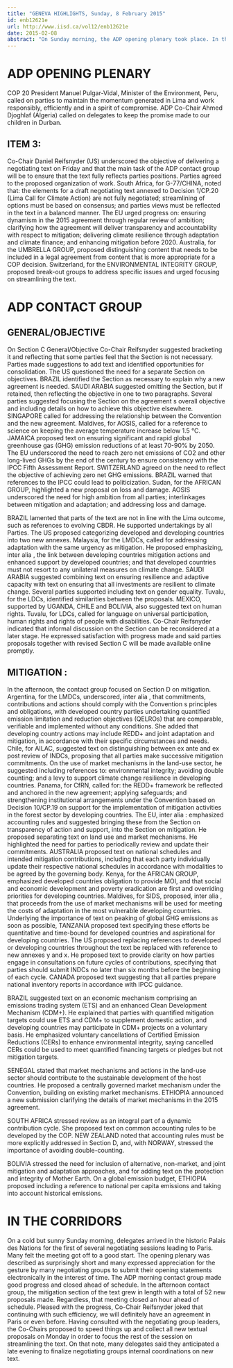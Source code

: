 ```yaml
---
title: "GENEVA HIGHLIGHTS, Sunday, 8 February 2015"
id: enb12621e
url: http://www.iisd.ca/vol12/enb12621e
date: 2015-02-08
abstract: "On Sunday morning, the ADP opening plenary took place. In the morning and afternoon, the ADP contact group on item 3 (implementation of all the elements of Decision 1/CP.17) convened."
---
```


# ADP OPENING PLENARY

COP 20 President Manuel Pulgar-Vidal, Minister of the Environment, Peru, called on parties to maintain the momentum generated in Lima and work responsibly, efficiently and in a spirit of compromise. ADP Co-Chair Ahmed Djoghlaf (Algeria) called on delegates to keep the promise made to our children in Durban.

## ITEM 3:

Co-Chair Daniel Reifsnyder (US) underscored the objective of delivering a negotiating text on Friday and that the main task of the ADP contact group will be to ensure that the text fully reflects parties positions. Parties agreed to the proposed organization of work. South Africa, for G-77/CHINA, noted that: the elements for a draft negotiating text annexed to Decision 1/CP.20 (Lima Call for Climate Action) are not fully negotiated; streamlining of options must be based on consensus; and parties views must be reflected in the text in a balanced manner. The EU urged progress on: ensuring dynamism in the 2015 agreement through regular review of ambition; clarifying how the agreement will deliver transparency and accountability with respect to mitigation; delivering climate resilience through adaptation and climate finance; and enhancing mitigation before 2020. Australia, for the UMBRELLA GROUP, proposed distinguishing content that needs to be included in a legal agreement from content that is more appropriate for a COP decision. Switzerland, for the ENVIRONMENTAL INTEGRITY GROUP, proposed break-out groups to address specific issues and urged focusing on streamlining the text.

# ADP CONTACT GROUP

## GENERAL/OBJECTIVE

On Section C General/Objective Co-Chair Reifsnyder suggested bracketing it and reflecting that some parties feel that the Section is not necessary. Parties made suggestions to add text and identified opportunities for consolidation. The US questioned the need for a separate Section on objectives. BRAZIL identified the Section as necessary to explain why a new agreement is needed. SAUDI ARABIA suggested omitting the Section, but if retained, then reflecting the objective in one to two paragraphs. Several parties suggested focusing the Section on the agreement s overall objective and including details on how to achieve this objective elsewhere. SINGAPORE called for addressing the relationship between the Convention and the new agreement. Maldives, for AOSIS, called for a reference to science on keeping the average temperature increase below 1.5 °C. JAMAICA proposed text on ensuring significant and rapid global greenhouse gas (GHG) emission reductions of at least 70-90% by 2050. The EU underscored the need to reach zero net emissions of CO2 and other long-lived GHGs by the end of the century to ensure consistency with the IPCC Fifth Assessment Report. SWITZERLAND agreed on the need to reflect the objective of achieving zero net GHG emissions. BRAZIL warned that references to the IPCC could lead to politicization. Sudan, for the AFRICAN GROUP, highlighted a new proposal on loss and damage. AOSIS underscored the need for high ambition from all parties; interlinkages between mitigation and adaptation; and addressing loss and damage.

BRAZIL lamented that parts of the text are not in line with the Lima outcome, such as references to evolving CBDR. He supported undertakings by all Parties. The US proposed categorizing developed and developing countries into two new annexes. Malaysia, for the LMDCs, called for addressing adaptation with the same urgency as mitigation. He proposed emphasizing, inter alia , the link between developing countries mitigation actions and enhanced support by developed countries; and that developed countries must not resort to any unilateral measures on climate change. SAUDI ARABIA suggested combining text on ensuring resilience and adaptive capacity with text on ensuring that all investments are resilient to climate change. Several parties supported including text on gender equality. Tuvalu, for the LDCs, identified similarities between the proposals. MEXICO, supported by UGANDA, CHILE and BOLIVIA, also suggested text on human rights. Tuvalu, for LDCs, called for language on universal participation, human rights and rights of people with disabilities. Co-Chair Reifsnyder indicated that informal discussion on the Section can be reconsidered at a later stage. He expressed satisfaction with progress made and said parties proposals together with revised Section C will be made available online promptly.

## MITIGATION :

In the afternoon, the contact group focused on Section D on mitigation. Argentina, for the LMDCs, underscored, inter alia , that commitments, contributions and actions should comply with the Convention s principles and obligations, with developed country parties undertaking quantified emission limitation and reduction objectives (QELROs) that are comparable, verifiable and implemented without any conditions. She added that developing country actions may include REDD+ and joint adaptation and mitigation, in accordance with their specific circumstances and needs. Chile, for AILAC, suggested text on distinguishing between ex ante and ex post review of INDCs, proposing that all parties make successive mitigation commitments. On the use of market mechanisms in the land-use sector, he suggested including references to: environmental integrity; avoiding double counting; and a levy to support climate change resilience in developing countries. Panama, for CfRN, called for: the REDD+ framework be reflected and anchored in the new agreement; applying safeguards; and strengthening institutional arrangements under the Convention based on Decision 10/CP.19 on support for the implementation of mitigation activities in the forest sector by developing countries. The EU, inter alia : emphasized accounting rules and suggested bringing these from the Section on transparency of action and support, into the Section on mitigation. He proposed separating text on land use and market mechanisms. He highlighted the need for parties to periodically review and update their commitments. AUSTRALIA proposed text on national schedules and intended mitigation contributions, including that each party individually update their respective national schedules in accordance with modalities to be agreed by the governing body. Kenya, for the AFRICAN GROUP, emphasized developed countries obligation to provide MOI, and that social and economic development and poverty eradication are first and overriding priorities for developing countries. Maldives, for SIDS, proposed, inter alia , that proceeds from the use of market mechanisms will be used for meeting the costs of adaptation in the most vulnerable developing countries. Underlying the importance of text on peaking of global GHG emissions as soon as possible, TANZANIA proposed text specifying these efforts be quantitative and time-bound for developed countries and aspirational for developing countries. The US proposed replacing references to developed or developing countries throughout the text be replaced with reference to new annexes y and x. He proposed text to provide clarity on how parties engage in consultations on future cycles of contributions, specifying that parties should submit INDCs no later than six months before the beginning of each cycle. CANADA proposed text suggesting that all parties prepare national inventory reports in accordance with IPCC guidance.

BRAZIL suggested text on an economic mechanism comprising an emissions trading system (ETS) and an enhanced Clean Development Mechanism (CDM+). He explained that parties with quantified mitigation targets could use ETS and CDM+ to supplement domestic action, and developing countries may participate in CDM+ projects on a voluntary basis. He emphasized voluntary cancellations of Certified Emission Reductions (CERs) to enhance environmental integrity, saying cancelled CERs could be used to meet quantified financing targets or pledges but not mitigation targets.

SENEGAL stated that market mechanisms and actions in the land-use sector should contribute to the sustainable development of the host countries. He proposed a centrally governed market mechanism under the Convention, building on existing market mechanisms. ETHIOPIA announced a new submission clarifying the details of market mechanisms in the 2015 agreement.

SOUTH AFRICA stressed review as an integral part of a dynamic contribution cycle. She proposed text on common accounting rules to be developed by the COP. NEW ZEALAND noted that accounting rules must be more explicitly addressed in Section D, and, with NORWAY, stressed the importance of avoiding double-counting.

BOLIVIA stressed the need for inclusion of alternative, non-market, and joint mitigation and adaptation approaches, and for adding text on the protection and integrity of Mother Earth. On a global emission budget, ETHIOPIA proposed including a reference to national per capita emissions and taking into account historical emissions.

# IN THE CORRIDORS

On a cold but sunny Sunday morning, delegates arrived in the historic Palais des Nations for the first of several negotiating sessions leading to Paris. Many felt the meeting got off to a good start. The opening plenary was described as surprisingly short and many expressed appreciation for the gesture by many negotiating groups to submit their opening statements electronically in the interest of time. The ADP morning contact group made good progress and closed ahead of schedule. In the afternoon contact group, the mitigation section of the text grew in length with a total of 52 new proposals made. Regardless, that meeting closed an hour ahead of schedule. Pleased with the progress, Co-Chair Reifsnyder joked that continuing with such efficiency, we will definitely have an agreement in Paris or even before. Having consulted with the negotiating group leaders, the Co-Chairs proposed to speed things up and collect all new textual proposals on Monday in order to focus the rest of the session on streamlining the text. On that note, many delegates said they anticipated a late evening to finalize negotiating groups internal coordinations on new text.